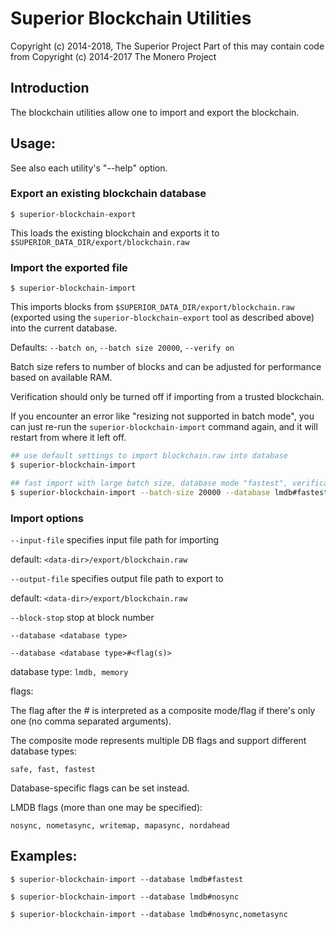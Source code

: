 # Superior Blockchain Utilities

Copyright (c) 2014-2018, The Superior Project
Part of this may contain code from Copyright (c) 2014-2017 The Monero Project
## Introduction

The blockchain utilities allow one to import and export the blockchain.

## Usage:

See also each utility's "--help" option.

### Export an existing blockchain database

`$ superior-blockchain-export`

This loads the existing blockchain and exports it to `$SUPERIOR_DATA_DIR/export/blockchain.raw`

### Import the exported file

`$ superior-blockchain-import`

This imports blocks from `$SUPERIOR_DATA_DIR/export/blockchain.raw` (exported using the
`superior-blockchain-export` tool as described above) into the current database.

Defaults: `--batch on`, `--batch size 20000`, `--verify on`

Batch size refers to number of blocks and can be adjusted for performance based on available RAM.

Verification should only be turned off if importing from a trusted blockchain.

If you encounter an error like "resizing not supported in batch mode", you can just re-run
the `superior-blockchain-import` command again, and it will restart from where it left off.

```bash
## use default settings to import blockchain.raw into database
$ superior-blockchain-import

## fast import with large batch size, database mode "fastest", verification off
$ superior-blockchain-import --batch-size 20000 --database lmdb#fastest --verify off

```

### Import options

`--input-file`
specifies input file path for importing

default: `<data-dir>/export/blockchain.raw`

`--output-file`
specifies output file path to export to

default: `<data-dir>/export/blockchain.raw`

`--block-stop`
stop at block number

`--database <database type>`

`--database <database type>#<flag(s)>`

database type: `lmdb, memory`

flags:

The flag after the # is interpreted as a composite mode/flag if there's only
one (no comma separated arguments).

The composite mode represents multiple DB flags and support different database types:

`safe, fast, fastest`

Database-specific flags can be set instead.

LMDB flags (more than one may be specified):

`nosync, nometasync, writemap, mapasync, nordahead`

## Examples:

```
$ superior-blockchain-import --database lmdb#fastest

$ superior-blockchain-import --database lmdb#nosync

$ superior-blockchain-import --database lmdb#nosync,nometasync
```
